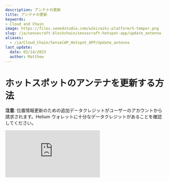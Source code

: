 ```yaml
---
description: アンテナの更新
title: アンテナの更新
keywords:
- Cloud and Chain
image: https://files.seeedstudio.com/wiki/wiki-platform/S-tempor.png
slug: /ja/sensecraft-blockchain/sensecraft-hotspot-app/update_antenna
aliases:
  - /ja/Cloud_Chain/SenseCAP_Hotspot_APP/Update_antenna
last_update:
  date: 02/14/2023
  author: Matthew
---
```


**ホットスポットのアンテナを更新する方法**
=======================================

**注意**: 位置情報更新のための追加データクレジットがユーザーのアカウントから請求されます。Helium ウォレットに十分なデータクレジットがあることを確認してください。

<iframe width={560} height={315} src="https://www.youtube.com/embed/fLAtIrD8644" title="YouTube video player" frameBorder={0} allow="accelerometer; autoplay; clipboard-write; encrypted-media; gyroscope; picture-in-picture; web-share" allowFullScreen />